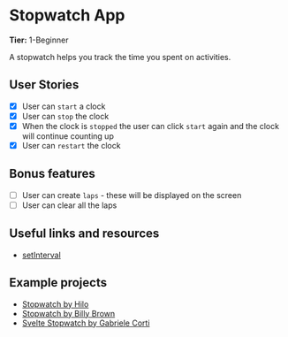 # Stopwatch App

**Tier:** 1-Beginner

A stopwatch helps you track the time you spent on activities.

## User Stories

-   [x] User can `start` a clock
-   [x] User can `stop` the clock
-   [x] When the clock is `stopped` the user can click `start` again and the clock will continue counting up
-   [x] User can `restart` the clock

## Bonus features

-   [ ] User can create `laps` - these will be displayed on the screen
-   [ ] User can clear all the laps

## Useful links and resources

-   [setInterval](https://www.w3schools.com/jsref/met_win_setinterval.asp)

## Example projects

-   [Stopwatch by Hilo](https://codepen.io/hilotacker/pen/ONZWoX)
-   [Stopwatch by Billy Brown](https://codepen.io/_Billy_Brown/pen/dbJeh)
-   [Svelte Stopwatch by Gabriele Corti](https://codepen.io/borntofrappe/pen/KKKPZZg)
